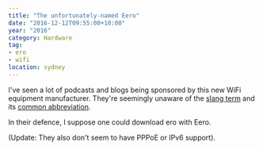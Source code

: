```yaml
---
title: "The unfortunately-named Eero"
date: "2016-12-12T09:55:00+10:00"
year: "2016"
category: Hardware
tag:
- ero
- wifi
location: sydney
---
```

I've seen a lot of podcasts and blogs being sponsored by this new WiFi equipment manufacturer. They're seemingly unaware of the [slang term] and its [common abbreviation].

In their defence, I suppose one could download ero with Eero.

(Update: They also don't seem to have PPPoE or IPv6 support).

[slang term]: http://www.urbandictionary.com/define.php?term=Eroge
[common abbreviation]: http://www.urbandictionary.com/tags.php?tag=ero

